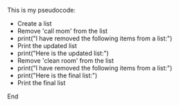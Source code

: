This is my pseudocode:

* Create a list
* Remove 'call mom' from the list
* print("I have removed the following items from a list:")
* Print the updated list
* print("Here is the updated list:")
* Remove 'clean room' from the list
* print("I have removed the following items from a list:")
* print("Here is the final list:")
* Print the final list

End

